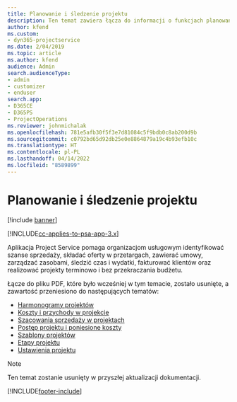 ```yaml
---
title: Planowanie i śledzenie projektu
description: Ten temat zawiera łącza do informacji o funkcjach planowania i śledzenia w programie Project Service Automation.
author: kfend
ms.custom:
- dyn365-projectservice
ms.date: 2/04/2019
ms.topic: article
ms.author: kfend
audience: Admin
search.audienceType:
- admin
- customizer
- enduser
search.app:
- D365CE
- D365PS
- ProjectOperations
ms.reviewer: johnmichalak
ms.openlocfilehash: 781e5afb30f5f3e7d81084c5f9bdb0c8ab200d9b
ms.sourcegitcommit: c0792bd65d92db25e0e8864879a19c4b93efb10c
ms.translationtype: HT
ms.contentlocale: pl-PL
ms.lasthandoff: 04/14/2022
ms.locfileid: "8589899"
---
```

# <a name="project-planning-and-tracking"></a>Planowanie i śledzenie projektu

[!include [banner](../../includes/psa-now-project-operations.md)]

[!INCLUDE[cc-applies-to-psa-app-3.x](../../includes/cc-applies-to-psa-app-3x.md)]

Aplikacja Project Service pomaga organizacjom usługowym identyfikować szanse sprzedaży, składać oferty w przetargach, zawierać umowy, zarządzać zasobami, śledzić czas i wydatki, fakturować klientów oraz realizować projekty terminowo i bez przekraczania budżetu. 

Łącze do pliku PDF, które było wcześniej w tym temacie, zostało usunięte, a zawartość przeniesiono do następujących tematów:

- [Harmonogramy projektów](../project-creating.md)
- [Koszty i przychody w projekcie](../project-estimating.md)
- [Szacowania sprzedaży w projektach](../project-leveraging.md)
- [Postęp projektu i poniesione koszty](../project-tracking.md)
- [Szablony projektów](../project-templates.md)
- [Etapy projektu](../project-stages.md)
- [Ustawienia projektu](../project-settings.md)

> [!NOTE]
> Ten temat zostanie usunięty w przyszłej aktualizacji dokumentacji. 


[!INCLUDE[footer-include](../../includes/footer-banner.md)]
